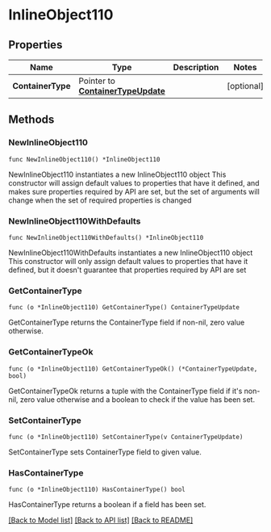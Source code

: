 # InlineObject110

## Properties

Name | Type | Description | Notes
------------ | ------------- | ------------- | -------------
**ContainerType** | Pointer to [**ContainerTypeUpdate**](containerTypeUpdate.md) |  | [optional] 

## Methods

### NewInlineObject110

`func NewInlineObject110() *InlineObject110`

NewInlineObject110 instantiates a new InlineObject110 object
This constructor will assign default values to properties that have it defined,
and makes sure properties required by API are set, but the set of arguments
will change when the set of required properties is changed

### NewInlineObject110WithDefaults

`func NewInlineObject110WithDefaults() *InlineObject110`

NewInlineObject110WithDefaults instantiates a new InlineObject110 object
This constructor will only assign default values to properties that have it defined,
but it doesn't guarantee that properties required by API are set

### GetContainerType

`func (o *InlineObject110) GetContainerType() ContainerTypeUpdate`

GetContainerType returns the ContainerType field if non-nil, zero value otherwise.

### GetContainerTypeOk

`func (o *InlineObject110) GetContainerTypeOk() (*ContainerTypeUpdate, bool)`

GetContainerTypeOk returns a tuple with the ContainerType field if it's non-nil, zero value otherwise
and a boolean to check if the value has been set.

### SetContainerType

`func (o *InlineObject110) SetContainerType(v ContainerTypeUpdate)`

SetContainerType sets ContainerType field to given value.

### HasContainerType

`func (o *InlineObject110) HasContainerType() bool`

HasContainerType returns a boolean if a field has been set.


[[Back to Model list]](../README.md#documentation-for-models) [[Back to API list]](../README.md#documentation-for-api-endpoints) [[Back to README]](../README.md)


